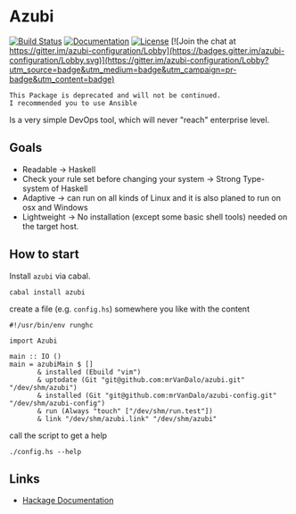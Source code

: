 # Azubi

[![Build Status](https://travis-ci.org/mrVanDalo/azubi.svg?branch=master)](https://travis-ci.org/mrVanDalo/azubi)
[![Documentation](https://img.shields.io/badge/doc-0.2.0.2-green.svg)](http://hackage.haskell.org/package/azubi-0.2.0.2/docs/Azubi.html)
[![License](https://img.shields.io/badge/license-gpl-green.svg)](https://www.gnu.org/licenses/gpl-3.0.en.html)
[![Join the chat at https://gitter.im/azubi-configuration/Lobby](https://badges.gitter.im/azubi-configuration/Lobby.svg)](https://gitter.im/azubi-configuration/Lobby?utm_source=badge&utm_medium=badge&utm_campaign=pr-badge&utm_content=badge)


    This Package is deprecated and will not be continued.
    I recommended you to use Ansible


Is a very simple DevOps tool, which will never "reach" enterprise level.

## Goals

* Readable -> Haskell
* Check your rule set before changing your system -> Strong Type-system of Haskell
* Adaptive -> can run on all kinds of Linux and it is also planed to run on osx and Windows
* Lightweight -> No installation (except some basic shell tools) needed on the target host.


## How to start

Install `azubi` via cabal.

    cabal install azubi

create a file (e.g. `config.hs`) somewhere you like with the content

    #!/usr/bin/env runghc

    import Azubi

    main :: IO ()
    main = azubiMain $ []
           & installed (Ebuild "vim")
           & uptodate (Git "git@github.com:mrVanDalo/azubi.git" "/dev/shm/azubi")
           & installed (Git "git@github.com:mrVanDalo/azubi-config.git" "/dev/shm/azubi-config")
           & run (Always "touch" ["/dev/shm/run.test"])
           & link "/dev/shm/azubi.link" "/dev/shm/azubi"


call the script to get a help

    ./config.hs --help


## Links

* [Hackage Documentation](http://hackage.haskell.org/package/azubi)
